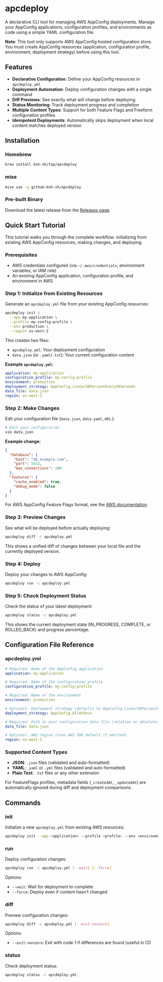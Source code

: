 # apcdeploy

A declarative CLI tool for managing AWS AppConfig deployments. Manage your AppConfig applications, configuration profiles, and environments as code using a simple YAML configuration file.

**Note**: This tool only supports AWS AppConfig hosted configuration store. You must create AppConfig resources (application, configuration profile, environment, deployment strategy) before using this tool.

## Features

- **Declarative Configuration**: Define your AppConfig resources in `apcdeploy.yml`
- **Deployment Automation**: Deploy configuration changes with a single command
- **Diff Previews**: See exactly what will change before deploying
- **Status Monitoring**: Track deployment progress and completion
- **Multiple Content Types**: Support for both Feature Flags and Freeform configuration profiles
- **Idempotent Deployments**: Automatically skips deployment when local content matches deployed version

## Installation

### Homebrew

```bash
brew install koh-sh/tap/apcdeploy
```

### mise

```bash
mise use -g github:koh-sh/apcdeploy
```

### Pre-built Binary

Download the latest release from the [Releases page](https://github.com/koh-sh/apcdeploy/releases).

## Quick Start Tutorial

This tutorial walks you through the complete workflow: initializing from existing AWS AppConfig resources, making changes, and deploying.

### Prerequisites

- AWS credentials configured (via `~/.aws/credentials`, environment variables, or IAM role)
- An existing AppConfig application, configuration profile, and environment in AWS

### Step 1: Initialize from Existing Resources

Generate an `apcdeploy.yml` file from your existing AppConfig resources:

```bash
apcdeploy init \
  --app my-application \
  --profile my-config-profile \
  --env production \
  --region us-west-2
```

This creates two files:

- `apcdeploy.yml`: Your deployment configuration
- `data.json` (or `.yaml`/`.txt`): Your current configuration content

**Example `apcdeploy.yml`:**

```yaml
application: my-application
configuration_profile: my-config-profile
environment: production
deployment_strategy: AppConfig.Linear50PercentEvery30Seconds
data_file: data.json
region: us-west-2
```

### Step 2: Make Changes

Edit your configuration file (`data.json`, `data.yaml`, etc.):

```bash
# Edit your configuration
vim data.json
```

**Example change:**

```json
{
  "database": {
    "host": "db.example.com",
    "port": 5432,
    "max_connections": 100
  },
  "features": {
    "cache_enabled": true,
    "debug_mode": false
  }
}
```

For AWS AppConfig Feature Flags format, see the [AWS documentation](https://docs.aws.amazon.com/appconfig/latest/userguide/appconfig-type-reference-feature-flags.html).

### Step 3: Preview Changes

See what will be deployed before actually deploying:

```bash
apcdeploy diff -c apcdeploy.yml
```

This shows a unified diff of changes between your local file and the currently deployed version.

### Step 4: Deploy

Deploy your changes to AWS AppConfig:

```bash
apcdeploy run -c apcdeploy.yml
```

### Step 5: Check Deployment Status

Check the status of your latest deployment:

```bash
apcdeploy status -c apcdeploy.yml
```

This shows the current deployment state (IN_PROGRESS, COMPLETE, or ROLLED_BACK) and progress percentage.

## Configuration File Reference

### apcdeploy.yml

```yaml
# Required: Name of the AppConfig application
application: my-application

# Required: Name of the configuration profile
configuration_profile: my-config-profile

# Required: Name of the environment
environment: production

# Optional: Deployment strategy (defaults to AppConfig.Linear50PercentEvery30Seconds)
deployment_strategy: AppConfig.AllAtOnce

# Required: Path to your configuration data file (relative or absolute)
data_file: data.json

# Optional: AWS region (uses AWS SDK default if omitted)
region: us-west-2
```

### Supported Content Types

- **JSON**: `.json` files (validated and auto-formatted)
- **YAML**: `.yaml` or `.yml` files (validated and auto-formatted)
- **Plain Text**: `.txt` files or any other extension

For FeatureFlags profiles, metadata fields (`_createdAt`, `_updatedAt`) are automatically ignored during diff and deployment comparisons.

## Commands

### init

Initialize a new `apcdeploy.yml` from existing AWS resources:

```bash
apcdeploy init --app <application> --profile <profile> --env <environment>
```

### run

Deploy configuration changes:

```bash
apcdeploy run -c apcdeploy.yml [--wait] [--force]
```

Options:

- `--wait`: Wait for deployment to complete
- `--force`: Deploy even if content hasn't changed

### diff

Preview configuration changes:

```bash
apcdeploy diff -c apcdeploy.yml [--exit-nonzero]
```

Options:

- `--exit-nonzero`: Exit with code 1 if differences are found (useful in CI)

### status

Check deployment status:

```bash
apcdeploy status -c apcdeploy.yml
```
